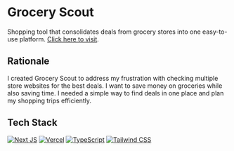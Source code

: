 # Grocery Scout

Shopping tool that consolidates deals from grocery stores into one easy-to-use platform. [Click here to visit](https://grocery-scout.vercel.app/).

## Rationale

I created Grocery Scout to address my frustration with checking multiple store websites for the best deals. I want to save money on groceries while also saving time. I needed a simple way to find deals in one place and plan my shopping trips efficiently.

## Tech Stack
[![Next JS](https://img.shields.io/badge/Next-black?style=for-the-badge&logo=next.js&logoColor=white)](https://nextjs.org/)
[![Vercel](https://img.shields.io/badge/vercel-%23000000.svg?style=for-the-badge&logo=vercel&logoColor=white)](https://grocery-scout.vercel.app/)
[![TypeScript](https://img.shields.io/badge/typescript-%23007ACC.svg?style=for-the-badge&logo=typescript&logoColor=white)](https://www.typescriptlang.org/)
[![Tailwind CSS](https://img.shields.io/badge/tailwindcss-%2338B2AC.svg?style=for-the-badge&logo=tailwind-css&logoColor=white)](https://tailwindcss.com/)
